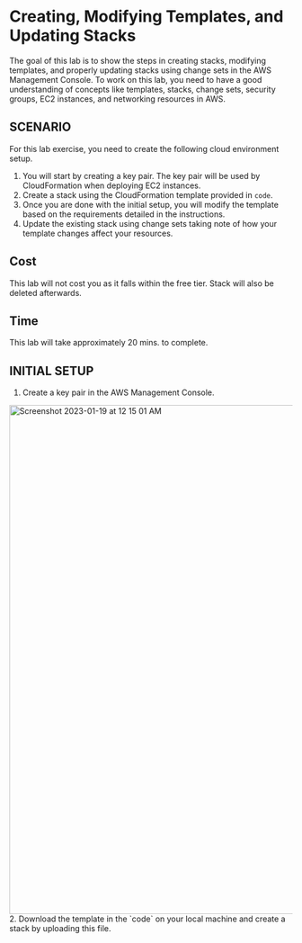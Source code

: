 # Creating, Modifying Templates, and Updating Stacks
The goal of this lab is to show the steps in creating stacks, modifying templates, and properly updating stacks using change sets in the AWS Management Console. To work on this lab, you need to have a good understanding of concepts like templates, stacks, change sets, security groups, EC2 instances, and networking resources in AWS.
## SCENARIO
For this lab exercise, you need to create the following cloud environment setup. 
1. You will start by creating a key pair. The key pair will be used by CloudFormation when deploying EC2 instances. 
2. Create a stack using the CloudFormation template provided in `code`. 
3. Once you are done with the initial setup, you will modify the template based on the requirements detailed in the instructions. 
4. Update the existing stack using change sets taking note of how your template changes affect your resources.
## Cost
This lab will not cost you as it falls within the free tier. Stack will also be deleted afterwards.
## Time
This lab will take approximately 20 mins. to complete.
## INITIAL SETUP
1. Create a key pair in the AWS Management Console.
<img width="905" alt="Screenshot 2023-01-19 at 12 15 01 AM" src="https://user-images.githubusercontent.com/101164153/213369822-000f1391-1a28-4545-a06c-203827858620.png">
2. Download the template in the `code` on your local machine and create a stack by uploading this file.
